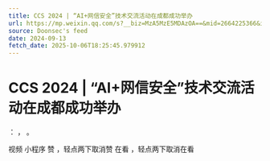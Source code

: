 ```yaml
---
title: CCS 2024 | “AI+网信安全”技术交流活动在成都成功举办
url: https://mp.weixin.qq.com/s?__biz=MzA5MzE5MDAzOA==&mid=2664225366&idx=1&sn=677ffacb1c4c6a3c175d81887b67287b
source: Doonsec's feed
date: 2024-09-13
fetch_date: 2025-10-06T18:25:45.979912
---
```


# CCS 2024 | “AI+网信安全”技术交流活动在成都成功举办

：
，
。

视频
小程序
赞
，轻点两下取消赞
在看
，轻点两下取消在看